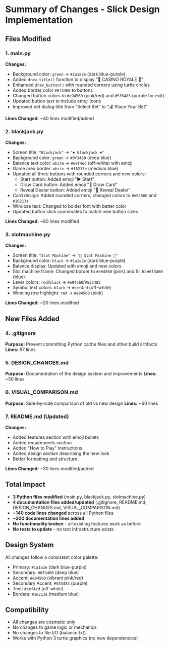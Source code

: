 # Summary of Changes - Slick Design Implementation

## Files Modified

### 1. main.py
**Changes:**
- Background color: `green` → `#1a1a2e` (dark blue-purple)
- Added `draw_title()` function to display "🎰 CASINO ROYALE 🎰"
- Enhanced `draw_button()` with rounded corners using turtle circles
- Added border color `#0f3460` to buttons
- Changed button colors to `#e94560` (pink/red) and `#533483` (purple for exit)
- Updated button text to include emoji icons
- Improved bet dialog title from "Select Bet" to "💰 Place Your Bet"

**Lines Changed:** ~40 lines modified/added

### 2. blackjack.py
**Changes:**
- Screen title: `"Blackjack"` → `"♠️ Blackjack ♠️"`
- Background color: `green` → `#0f3460` (deep blue)
- Balance text color: `white` → `#eef4ed` (off-white) with emoji
- Game area border: `white` → `#16213e` (medium blue)
- Updated all three buttons with rounded corners and new colors:
  - Start button: Added emoji "▶️ Start"
  - Draw Card button: Added emoji "🎴 Draw Card"
  - Reveal Dealer button: Added emoji "🎲 Reveal Dealer"
- Card design: Added rounded corners, changed colors to `#e94560` and `#16213e`
- Win/lose text: Changed to bolder font with better color
- Updated button click coordinates to match new button sizes

**Lines Changed:** ~80 lines modified

### 3. slotmachine.py
**Changes:**
- Screen title: `"Slot Machine"` → `"🎰 Slot Machine 🎰"`
- Background color: `black` → `#1a1a2e` (dark blue-purple)
- Balance display: Updated with emoji and new colors
- Slot machine frame: Changed border to `#e94560` (pink) and fill to `#0f3460` (blue)
- Lever colors: `red`/`black` → `#e94560`/`#533483`
- Symbol text colors: `black` → `#eef4ed` (off-white)
- Winning row highlight: `red` → `#e94560` (pink)

**Lines Changed:** ~20 lines modified

## New Files Added

### 4. .gitignore
**Purpose:** Prevent committing Python cache files and other build artifacts
**Lines:** 97 lines

### 5. DESIGN_CHANGES.md
**Purpose:** Documentation of the design system and improvements
**Lines:** ~50 lines

### 6. VISUAL_COMPARISON.md
**Purpose:** Side-by-side comparison of old vs new design
**Lines:** ~60 lines

### 7. README.md (Updated)
**Changes:**
- Added features section with emoji bullets
- Added requirements section
- Added "How to Play" instructions
- Added design section describing the new look
- Better formatting and structure

**Lines Changed:** ~30 lines modified/added

## Total Impact
- **3 Python files modified** (main.py, blackjack.py, slotmachine.py)
- **4 documentation files added/updated** (.gitignore, README.md, DESIGN_CHANGES.md, VISUAL_COMPARISON.md)
- **~140 code lines changed** across all Python files
- **~200 documentation lines added**
- **No functionality broken** - all existing features work as before
- **No tests to update** - no test infrastructure exists

## Design System
All changes follow a consistent color palette:
- Primary: `#1a1a2e` (dark blue-purple)
- Secondary: `#0f3460` (deep blue)
- Accent: `#e94560` (vibrant pink/red)
- Secondary Accent: `#533483` (purple)
- Text: `#eef4ed` (off-white)
- Borders: `#16213e` (medium blue)

## Compatibility
- All changes are cosmetic only
- No changes to game logic or mechanics
- No changes to file I/O (balance.txt)
- Works with Python 3 turtle graphics (no new dependencies)
